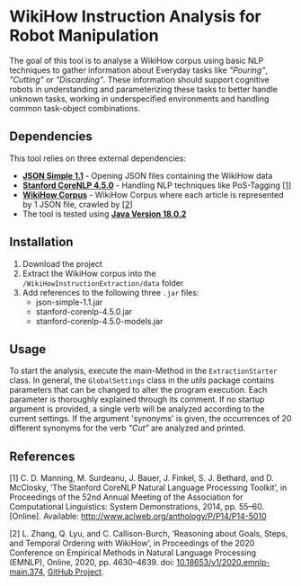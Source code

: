 # WikiHow Instruction Analysis for Robot Manipulation

The goal of this tool is to analyse a WikiHow corpus using basic NLP techniques to gather information about Everyday tasks like *"Pouring"*, *"Cutting"* or *"Discarding"*.
These information should support cognitive robots in understanding and parameterizing these tasks to better handle unknown tasks, working in underspecified environments and handling common task-object combinations. 

## Dependencies
This tool relies on three external dependencies:

- [**JSON Simple 1.1**](http://www.java2s.com/Code/Jar/j/Downloadjsonsimple11jar.htm) - Opening JSON files containing the WikiHow data
- [**Stanford CoreNLP 4.5.0**](https://stanfordnlp.github.io/CoreNLP/) - Handling NLP techniques like PoS-Tagging [[1]](https://github.com/Janfiderheld/WikiHow-Robot-Instruction-Extraction#references)
- [**WikiHow Corpus**](https://drive.google.com/file/d/1ufBrqYoHTFoBtSxwYks6i_iR9HqmobxR/view) - WikiHow Corpus where each article is represented by 1 JSON file, crawled by [[2]](https://github.com/Janfiderheld/WikiHow-Robot-Instruction-Extraction#references)
- The tool is tested using [**Java Version 18.0.2**](https://www.oracle.com/java/technologies/javase/jdk18-archive-downloads.html)

## Installation
1. Download the project
2. Extract the WikiHow corpus into the ``/WikiHowInstructionExtraction/data`` folder
3. Add references to the following three ``.jar`` files:
	- json-simple-1.1.jar
	- stanford-corenlp-4.5.0.jar
	- stanford-corenlp-4.5.0-models.jar

## Usage
To start the analysis, execute the main-Method in the ``ExtractionStarter`` class.
In general, the ``GlobalSettings`` class in the *utils* package contains parameters that can be changed to alter the program execution.
Each parameter is thoroughly explained through its comment.
If no startup argument is provided, a single verb will be analyzed according to the current settings.
If the argument 'synonyms' is given, the occurrences of 20 different synonyms for the verb *"Cut"* are analyzed and printed. 

## References
[1] C. D. Manning, M. Surdeanu, J. Bauer, J. Finkel, S. J. Bethard, and D. McClosky, ‘The Stanford CoreNLP Natural Language Processing Toolkit’, in Proceedings of the 52nd Annual Meeting of the Association for Computational Linguistics: System Demonstrations, 2014, pp. 55–60. [Online]. Available: http://www.aclweb.org/anthology/P/P14/P14-5010

[2] L. Zhang, Q. Lyu, and C. Callison-Burch, ‘Reasoning about Goals, Steps, and Temporal Ordering with WikiHow’, in Proceedings of the 2020 Conference on Empirical Methods in Natural Language Processing (EMNLP), Online, 2020, pp. 4630–4639. doi: [10.18653/v1/2020.emnlp-main.374](http://dx.doi.org/10.18653/v1/2020.emnlp-main.374), [GitHub Project](https://github.com/zharry29/wikihow-goal-step).
